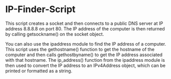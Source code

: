 # IP-Finder-Script
This script creates a socket and then connects to a public DNS server at IP address 8.8.8.8 on port 80. The IP address of the computer is then returned by calling getsockname() on the socket object.

You can also use the ipaddress module to find the IP address of a computer.
This script uses the gethostname() function to get the hostname of the computer and then calls gethostbyname() to get the IP address associated with that hostname. The ip_address() function from the ipaddress module is then used to convert the IP address to an IPv4Address object, which can be printed or formatted as a string.
